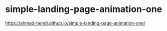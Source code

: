 # simple-landing-page-animation-one


https://ahmad-hendi.github.io/simple-landing-page-animation-one/
